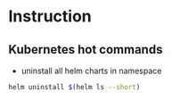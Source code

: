 # Instruction

## Kubernetes hot commands

- uninstall all helm charts in namespace
```bash
helm uninstall $(helm ls --short)
```
